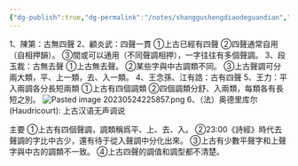 ```yaml
---
{"dg-publish":true,"dg-permalink":"/notes/shanggushengdiaodeguandian","permalink":"/notes/shanggushengdiaodeguandian/","created":"2024-11-30T20:45:16.597+08:00","updated":"2025-03-02T19:57:47.081+08:00"}
---
```


1、陳第：古無四聲
2、顧炎武：四聲一貫
①上古已經有四聲
②四聲通常自用（自相押韻）。
③間或可以通用（不同聲調相押），一字往往有多個聲調。
3、段玉裁：古無去聲
①上古無去聲。
②某些字與中古調類不同。
③上古聲調可分兩大類，平、上一類，去、入一類。
4、王念孫、江有誥：古有四聲
5、王力：平入兩調各分長短兩類
①上古有四個調類
②四個調類分舒、入兩類，每類各有長短之別。
![Pasted image 20230524225857.png](/img/user/09%20settings/Z%20attachment/Pasted%20image%2020230524225857.png)
6、（法）奥德里库尔 (Haudricourt): 上古汉语无声调说


主要
①上古有四個聲調，調類稱爲平、上、去、入。
②23:00《詩經》時代去聲調的字比中古少，還有待于從入聲調中分化出來。
③上古有少數平聲字和上聲字與中古的調類不一致。
④上古四聲的調值和調型都不清楚。